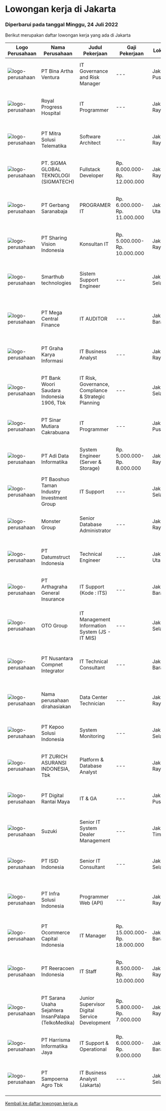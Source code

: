 
  # Lowongan kerja di Jakarta

  ### Diperbarui pada tanggal Minggu, 24 Juli 2022

  Berikut merupakan daftar lowongan kerja yang ada di Jakarta

  |Logo Perusahaan | Nama Perusahaan | Judul Pekerjaan | Gaji Pekerjaan | Lokasi | Deskripsi | Tanggal diunggah | Pranala |
  | -------------- | --------------- | --------------- | --------- | --------- | -------------- | ------- | ----------- |
  |![logo-perusahaan](https://image-service-cdn.seek.com.au/f0261d19c15b4a7ad0edc9de580c4eba704e92a0/ee4dce1061f3f616224767ad58cb2fc751b8d2dc)|PT Bina Artha Ventura|IT Governance and Risk Manager|---|Jakarta Pusat|Key Responsibilities : Overseeing the successful attainment of any accreditation required by the institution due to changes in its business license,...|Sabtu, 23 Juli 2022|https://www.jobstreet.co.id/id/job/it-governance-and-risk-manager-3957172?token=0~5ffb599b-156d-49e9-ba04-b0f0c8cb99ba&sectionRank=1&jobId=jobstreet-id-job-3957172|
|![logo-perusahaan](https://image-service-cdn.seek.com.au/04afbadd799a2eb5cd0cf805dc3d80ed917292cc/ee4dce1061f3f616224767ad58cb2fc751b8d2dc)|Royal Progress Hospital|IT Programmer|---|Jakarta Raya|Kriteria : Kemampuan : Program Delphi Eductaion : S1 Bahasa Inggris Bersedia bekerja secara onsite di daerah Sunter, Jakarta Utara Mampu bekerjasama...|Jumat, 22 Juli 2022|https://www.jobstreet.co.id/id/job/it-programmer-3954527?token=0~5ffb599b-156d-49e9-ba04-b0f0c8cb99ba&sectionRank=2&jobId=jobstreet-id-job-3954527|
|![logo-perusahaan](https://image-service-cdn.seek.com.au/9b5f919bd8ffbcaf06c034033d2c53ba0d0ad556/ee4dce1061f3f616224767ad58cb2fc751b8d2dc)|PT Mitra Solusi Telematika|Software Architect|---|Jakarta Raya|Job Description : Assist AM/ Pre-sales/ product squads in designing systems from user requirement to solution design including long term architecture....|Sabtu, 23 Juli 2022|https://www.jobstreet.co.id/id/job/software-architect-3955988?token=0~5ffb599b-156d-49e9-ba04-b0f0c8cb99ba&sectionRank=3&jobId=jobstreet-id-job-3955988|
|![logo-perusahaan](https://image-service-cdn.seek.com.au/7f5820662b3590c2231782c29931979332943e74/ee4dce1061f3f616224767ad58cb2fc751b8d2dc)|PT. SIGMA GLOBAL TEKNOLOGI (SIGMATECH)|Fullstack Developer|Rp. 8.000.000-Rp. 12.000.000|Jakarta Raya|Requirement: Berdomisili di Surabaya Memahami framework Java Spring Boot / PHP, Laravel, python, React, VueJs Mempunyai pengalaman menggunakan...|Sabtu, 23 Juli 2022|https://www.jobstreet.co.id/id/job/fullstack-developer-3957076?token=0~5ffb599b-156d-49e9-ba04-b0f0c8cb99ba&sectionRank=4&jobId=jobstreet-id-job-3957076|
|![logo-perusahaan](https://image-service-cdn.seek.com.au/ef33326ebf7a1edc18f87b6ef0a5c9523097dbdc/ee4dce1061f3f616224767ad58cb2fc751b8d2dc)|PT Gerbang Saranabaja|PROGRAMER IT|Rp. 6.000.000-Rp. 11.000.000|Jakarta Utara|Persyaratan : Min 28 Tahun, Max 40 Tahun Min S-1 Tehnik Informatika Pengalaman Min 2 Tahun di bidang yang sama Menguasai program FOXPRO, PHP, SQL,...|Sabtu, 23 Juli 2022|https://www.jobstreet.co.id/id/job/programer-it-3957036?token=0~5ffb599b-156d-49e9-ba04-b0f0c8cb99ba&sectionRank=5&jobId=jobstreet-id-job-3957036|
|![logo-perusahaan](https://image-service-cdn.seek.com.au/0319bf4938472b9510ebb9aece51cbb5b3f5dcae/ee4dce1061f3f616224767ad58cb2fc751b8d2dc)|PT Sharing Vision Indonesia|Konsultan IT|Rp. 5.000.000-Rp. 10.000.000|Jakarta Raya|PT Sharing Vision Indonesia membutuhkan beberapa orang talent minimal S1/D4/S2 dari Teknik Informatika/Sistem Teknologi Informasi/Teknik...|Sabtu, 23 Juli 2022|https://www.jobstreet.co.id/id/job/konsultan-it-3956111?token=0~5ffb599b-156d-49e9-ba04-b0f0c8cb99ba&sectionRank=6&jobId=jobstreet-id-job-3956111|
|![logo-perusahaan](https://image-service-cdn.seek.com.au/b9dcaf366849ec476f6614f4c7ec5873d2b12419/ee4dce1061f3f616224767ad58cb2fc751b8d2dc)|Smarthub technologies|Sistem Support Engineer|---|Jakarta Selatan|Berlatar belakang penguasaan perangkat lunak teknolgi informasi. Menguasai dan memahami,minimal tentang SQL Database, HTML5 dan JavaScript. Pernah...|Sabtu, 23 Juli 2022|https://www.jobstreet.co.id/id/job/sistem-support-engineer-3956691?token=0~5ffb599b-156d-49e9-ba04-b0f0c8cb99ba&sectionRank=7&jobId=jobstreet-id-job-3956691|
|![logo-perusahaan](https://image-service-cdn.seek.com.au/600b8e0a16f690f22a75f3ec8170d358b7d48b29/ee4dce1061f3f616224767ad58cb2fc751b8d2dc)|PT Mega Central Finance|IT AUDITOR|---|Jakarta Barat|PT. Mega Central Finance sedang mencari IT Auditor dengan semangat yang tinggi dan mau mempelajari hal baru. Uraian Pekerjaan: Mempunyai pengetahuan...|Sabtu, 23 Juli 2022|https://www.jobstreet.co.id/id/job/it-auditor-3957309?token=0~5ffb599b-156d-49e9-ba04-b0f0c8cb99ba&sectionRank=8&jobId=jobstreet-id-job-3957309|
|![logo-perusahaan](https://image-service-cdn.seek.com.au/c318dd0b699c6160d2411e7473745c289633be44/ee4dce1061f3f616224767ad58cb2fc751b8d2dc)|PT Graha Karya Informasi|IT Business Analyst|---|Jakarta Raya|Diploma / Bachelor's Degree in Engineering (Computer / Telecommunication / Computer Science, or equivalent)  Minimum 2 years experience as an IT...|Sabtu, 23 Juli 2022|https://www.jobstreet.co.id/id/job/it-business-analyst-3957452?token=0~5ffb599b-156d-49e9-ba04-b0f0c8cb99ba&sectionRank=9&jobId=jobstreet-id-job-3957452|
|![logo-perusahaan](https://image-service-cdn.seek.com.au/6fe0f46005f12c4f66b435f5abf4e86dd7d12a41/ee4dce1061f3f616224767ad58cb2fc751b8d2dc)|PT Bank Woori Saudara Indonesia 1906, Tbk|IT Risk, Governance, Compliance & Strategic Planning|---|Jakarta Selatan|1.         Menyusun rencana kerja strategis dan taktis, serta anggaran yang dibutuhkan untuk penyelenggaraan TI.2.         Memastikan tersedianya...|Sabtu, 23 Juli 2022|https://www.jobstreet.co.id/id/job/it-risk-governance-compliance-strategic-planning-3956267?token=0~5ffb599b-156d-49e9-ba04-b0f0c8cb99ba&sectionRank=10&jobId=jobstreet-id-job-3956267|
|![logo-perusahaan](https://image-service-cdn.seek.com.au/2e13663cbd44a33f65f3299aaed525b218c95b5c/ee4dce1061f3f616224767ad58cb2fc751b8d2dc)|PT Sinar Mutiara Cakrabuana|IT Programmer|---|Jakarta Pusat|Kualifikasi: Usia maksimal 33 tahun Minimal lulusan S1 jurusan Sistem Informatika, Teknik Komputer, Teknik Informatika Memiliki pengalaman kerja...|Sabtu, 23 Juli 2022|https://www.jobstreet.co.id/id/job/it-programmer-3956829?token=0~5ffb599b-156d-49e9-ba04-b0f0c8cb99ba&sectionRank=11&jobId=jobstreet-id-job-3956829|
|![logo-perusahaan](https://image-service-cdn.seek.com.au/012c6a6301706b2c341b36003217bd61b6d53345/ee4dce1061f3f616224767ad58cb2fc751b8d2dc)|PT Adi Data Informatika|System Engineer (Server & Storage)|Rp. 5.000.000-Rp. 8.000.000|Jakarta Raya|Deskripsi pekerjaan: Mengelola server berbasis windows dan linux server; Mengelola infrastruktur storage; Melakukan monitoring utilisasi server dan...|Sabtu, 23 Juli 2022|https://www.jobstreet.co.id/id/job/system-engineer-server-storage-3955985?token=0~5ffb599b-156d-49e9-ba04-b0f0c8cb99ba&sectionRank=12&jobId=jobstreet-id-job-3955985|
|![logo-perusahaan](https://image-service-cdn.seek.com.au/2cef4c70ccef686838435eb41d231e64e523d237/ee4dce1061f3f616224767ad58cb2fc751b8d2dc)|PT Baoshuo Taman Industry Investment Group|IT Support|---|Jakarta Selatan|Requirements: Hold Bachelor Degree (S1) in Management Information Systems, Information Technology , Computer Science or Engineering with minimum GPA...|Jumat, 22 Juli 2022|https://www.jobstreet.co.id/id/job/it-support-3966236?token=0~5ffb599b-156d-49e9-ba04-b0f0c8cb99ba&sectionRank=13&jobId=jobstreet-id-job-3966236|
|![logo-perusahaan](https://image-service-cdn.seek.com.au/17bd3eacce4e559598acdc6739a69f24cb9b1741/ee4dce1061f3f616224767ad58cb2fc751b8d2dc)|Monster Group|Senior Database Administrator|---|Jakarta Raya|Provide database support services at all times to ensure continuous system availability Assist in design, development and implementation of database...|Kamis, 21 Juli 2022|https://www.jobstreet.co.id/id/job/senior-database-administrator-3953060?token=0~5ffb599b-156d-49e9-ba04-b0f0c8cb99ba&sectionRank=14&jobId=jobstreet-id-job-3953060|
|![logo-perusahaan](https://image-service-cdn.seek.com.au/038802822ff5b98c475a828e21e3965923760645/ee4dce1061f3f616224767ad58cb2fc751b8d2dc)|PT Datumstruct Indonesia|Technical Engineer|---|Jakarta Utara|Job Qualification: Candidate must possess at least Bachelor's Degree in Engineering (Computer/Telecommunication), Computer Science/Information...|Sabtu, 23 Juli 2022|https://www.jobstreet.co.id/id/job/technical-engineer-3955958?token=0~5ffb599b-156d-49e9-ba04-b0f0c8cb99ba&sectionRank=15&jobId=jobstreet-id-job-3955958|
|![logo-perusahaan](https://image-service-cdn.seek.com.au/7fe90af624610e23ff8a83806505ab9342f78582/ee4dce1061f3f616224767ad58cb2fc751b8d2dc)|PT Arthagraha General Insurance|IT Support (Kode : ITS)|---|Jakarta Barat|Tugas dan Tanggung Jawab : Mengatasi TroubleShooting PC &amp; Laptop (computer), Networking LAN, EMAIL, Hardware, Printer. Maintenance Server,...|Jumat, 22 Juli 2022|https://www.jobstreet.co.id/id/job/it-support-kode-%3A-its-3966958?token=0~5ffb599b-156d-49e9-ba04-b0f0c8cb99ba&sectionRank=16&jobId=jobstreet-id-job-3966958|
|![logo-perusahaan](https://image-service-cdn.seek.com.au/77d81cdb1c2b0e49b3e327366ca0068db04c4af1/ee4dce1061f3f616224767ad58cb2fc751b8d2dc)|OTO Group|IT Management Information System (JS - IT MIS)|---|Jakarta Selatan|Lingkup Pekerjaan: Melakukan pembangunan dan pengembangan data serta melakukan pemeliharaan terhadap data yang digunakan sebagai sumber data di luar...|Jumat, 22 Juli 2022|https://www.jobstreet.co.id/id/job/it-management-information-system-js-it-mis-3966816?token=0~5ffb599b-156d-49e9-ba04-b0f0c8cb99ba&sectionRank=17&jobId=jobstreet-id-job-3966816|
|![logo-perusahaan](https://image-service-cdn.seek.com.au/faf1379cb2f8ff5c87162dc20c60c0d2f63dba1c/ee4dce1061f3f616224767ad58cb2fc751b8d2dc)|PT Nusantara Compnet Integrator|IT Technical Consultant|---|Jakarta Barat|Job Description: Gathering information from customer to identify customer’s needs Analyzing, developing, and proposing technical solutions (technology...|Sabtu, 23 Juli 2022|https://www.jobstreet.co.id/id/job/it-technical-consultant-3956955?token=0~5ffb599b-156d-49e9-ba04-b0f0c8cb99ba&sectionRank=18&jobId=jobstreet-id-job-3956955|
|![logo-perusahaan](https://i.ibb.co/sqvTCh9/112815900-stock-vector-no-image-available-icon-flat-vector.webp)|Nama perusahaan dirahasiakan|Data Center Technician|---|Jakarta Raya|Requirements : Minimum Bachelor's degree in an area relating to computer science, Internet technology or facility management. Min have 2 years...|Sabtu, 23 Juli 2022|https://www.jobstreet.co.id/id/job/data-center-technician-3957066?token=0~5ffb599b-156d-49e9-ba04-b0f0c8cb99ba&sectionRank=19&jobId=jobstreet-id-job-3957066|
|![logo-perusahaan](https://image-service-cdn.seek.com.au/5dd008969b5a86885487bddbf1979744fe7d5925/ee4dce1061f3f616224767ad58cb2fc751b8d2dc)|PT Kepoo Solusi Indonesia|System Monitoring|---|Jakarta Selatan|► Kualifikasi:  Pendidikan minimal SMA Bisa bekerja di dalam ruang kontrol sistem dan server room Basic knowledge untuk IT / Infrastruktur komputer...|Jumat, 22 Juli 2022|https://www.jobstreet.co.id/id/job/system-monitoring-3966261?token=0~5ffb599b-156d-49e9-ba04-b0f0c8cb99ba&sectionRank=20&jobId=jobstreet-id-job-3966261|
|![logo-perusahaan](https://image-service-cdn.seek.com.au/b77604f0a5d0164723a70bd883588dedb6c99373/ee4dce1061f3f616224767ad58cb2fc751b8d2dc)|PT ZURICH ASURANSI INDONESIA, Tbk|Platform & Database Analyst|---|Jakarta Raya|Tugas Pekerjaan: Melakukan instalasi dan konfigurasi database server, serta patching sesuai kebutuhan untuk menunjang aktivitas operasional data base....|Sabtu, 23 Juli 2022|https://www.jobstreet.co.id/id/job/platform-database-analyst-3956041?token=0~5ffb599b-156d-49e9-ba04-b0f0c8cb99ba&sectionRank=21&jobId=jobstreet-id-job-3956041|
|![logo-perusahaan](https://image-service-cdn.seek.com.au/930020401f5f1e75cadcf7888662a996c2c24b87/ee4dce1061f3f616224767ad58cb2fc751b8d2dc)|PT Digital Rantai Maya|IT & GA|---|Jakarta Pusat|Job Descriptions : Responsible for installation, support and maintenance of hardware, software, computer systems and networks. Preparing...|Jumat, 22 Juli 2022|https://www.jobstreet.co.id/id/job/it-ga-3966818?token=0~5ffb599b-156d-49e9-ba04-b0f0c8cb99ba&sectionRank=22&jobId=jobstreet-id-job-3966818|
|![logo-perusahaan](https://image-service-cdn.seek.com.au/795ed453a97df21311050aba573bd5d480b30592/ee4dce1061f3f616224767ad58cb2fc751b8d2dc)|Suzuki|Senior IT System Dealer Management|---|Jakarta Timur|Job Description:  Develop, implement, manage and support the information system at the Dealer of Suzuki. Understand and participate in system...|Sabtu, 23 Juli 2022|https://www.jobstreet.co.id/id/job/senior-it-system-dealer-management-3956136?token=0~5ffb599b-156d-49e9-ba04-b0f0c8cb99ba&sectionRank=23&jobId=jobstreet-id-job-3956136|
|![logo-perusahaan](https://image-service-cdn.seek.com.au/afa9b977e5c3dcfe7d94bf278085a3a6ea8fb732/ee4dce1061f3f616224767ad58cb2fc751b8d2dc)|PT ISID Indonesia|Senior IT Consultant|---|Jakarta Selatan|Role: Developer, Programmer, Consultant Collaborating with stakeholders to identify end-user requirements and specifications; Designing algorithms and...|Jumat, 22 Juli 2022|https://www.jobstreet.co.id/id/job/senior-it-consultant-3955702?token=0~5ffb599b-156d-49e9-ba04-b0f0c8cb99ba&sectionRank=24&jobId=jobstreet-id-job-3955702|
|![logo-perusahaan](https://image-service-cdn.seek.com.au/1d28508741a18a8787327f3864aa8fb63be75845/ee4dce1061f3f616224767ad58cb2fc751b8d2dc)|PT Infra Solusi Indonesia|Programmer Web (API)|---|Jakarta Raya|Mengembangkan Aplikasi Web, API dan Services (Desain, programming, UI/UX). Kualifikasi: Usia 25 - 35 tahun Minimal D3 lulusan IT. Minimal pengalaman 3...|Sabtu, 23 Juli 2022|https://www.jobstreet.co.id/id/job/programmer-web-api-3956995?token=0~5ffb599b-156d-49e9-ba04-b0f0c8cb99ba&sectionRank=25&jobId=jobstreet-id-job-3956995|
|![logo-perusahaan](https://image-service-cdn.seek.com.au/c2c03a6d599a774a50eead0fa41300990b0b95b8/ee4dce1061f3f616224767ad58cb2fc751b8d2dc)|PT Ocommerce Capital Indonesia|IT Manager|Rp. 15.000.000-Rp. 18.000.000|Jakarta Barat|Develop systems, applications &amp; infrastructure to support business &amp; Provide advice and recommendations related to IT implementation in...|Jumat, 22 Juli 2022|https://www.jobstreet.co.id/id/job/it-manager-3966414?token=0~5ffb599b-156d-49e9-ba04-b0f0c8cb99ba&sectionRank=26&jobId=jobstreet-id-job-3966414|
|![logo-perusahaan](https://image-service-cdn.seek.com.au/d33bd8dd71322db8ea58cab3a99c9a2f44aec216/ee4dce1061f3f616224767ad58cb2fc751b8d2dc)|PT Reeracoen Indonesia|IT Staff|Rp. 8.500.000-Rp. 10.000.000|Jakarta Raya|IT STAFF (JAKARTA) [51189]COMPANY CATEGORY: Japanese Automotive Manufacturing JOB SUMMARY: Responsible for monitoring, maintenance, troubleshooting...|Kamis, 21 Juli 2022|https://www.jobstreet.co.id/id/job/it-staff-3965044?token=0~5ffb599b-156d-49e9-ba04-b0f0c8cb99ba&sectionRank=27&jobId=jobstreet-id-job-3965044|
|![logo-perusahaan](https://image-service-cdn.seek.com.au/8cc03c9113cd43ad3bdfc2e5b250f0961350bd2f/ee4dce1061f3f616224767ad58cb2fc751b8d2dc)|PT Sarana Usaha Sejahtera InsanPalapa (TelkoMedika)|Junior Supervisor Digital Service Development|Rp. 5.800.000-Rp. 7.000.000|Jakarta Raya|Kualifikasi Minimal Pendidikan S1 (Teknik Informatika / Sistem Informasi) Menguasai Bahasa Pemrograman (Php, Java, Json) Mengenal Framework (Laravel /...|Sabtu, 23 Juli 2022|https://www.jobstreet.co.id/id/job/junior-supervisor-digital-service-development-3949804?token=0~5ffb599b-156d-49e9-ba04-b0f0c8cb99ba&sectionRank=28&jobId=jobstreet-id-job-3949804|
|![logo-perusahaan](https://image-service-cdn.seek.com.au/d0cdbf828387d7c19165b2c5c87b4d8668fa9034/ee4dce1061f3f616224767ad58cb2fc751b8d2dc)|PT Harrisma Informatika Jaya|IT Support & Operational|Rp. 6.000.000-Rp. 9.000.000|Jakarta Barat|IT Support &amp; Operational : Is a technical who maintains the computer (Infrastructure : Hardware, Software, Network, Systems, Applications) of all...|Jumat, 22 Juli 2022|https://www.jobstreet.co.id/id/job/it-support-operational-3967302?token=0~5ffb599b-156d-49e9-ba04-b0f0c8cb99ba&sectionRank=29&jobId=jobstreet-id-job-3967302|
|![logo-perusahaan](https://image-service-cdn.seek.com.au/a199e5ad539e864348a6bdb413365c1f645b91a3/ee4dce1061f3f616224767ad58cb2fc751b8d2dc)|PT Sampoerna Agro Tbk|IT Business Analyst (Jakarta)|---|Jakarta Selatan|Analyze &amp; Design Business Process. Provide feasibility analysis and appropriate solution. Engage in project implementation &amp; Enhancement....|Sabtu, 23 Juli 2022|https://www.jobstreet.co.id/id/job/it-business-analyst-jakarta-3967653?token=0~5ffb599b-156d-49e9-ba04-b0f0c8cb99ba&sectionRank=30&jobId=jobstreet-id-job-3967653|


  [Kembali ke daftar lowongan kerja 🔙](../README.md#daftar-lowongan-kerja)
  